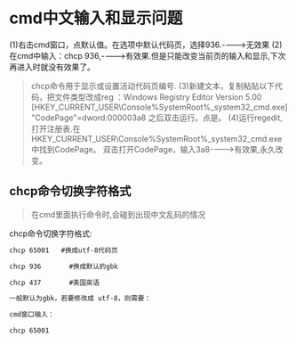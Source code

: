 # cmd中文输入和显示问题
(1)右击cmd窗口，点默认值。在选项中默认代码页，选择936.---->无效果
(2)在cmd中输入：chcp 936,---->有效果.但是只能改变当前页的输入和显示,下次再进入时就没有效果了。
>chcp命令用于显示或设置活动代码页编号.
(3)新建文本，复制粘贴以下代码，把文件类型改成reg ：Windows Registry Editor Version 5.00 [HKEY_CURRENT_USER\Console\%SystemRoot%_system32_cmd.exe] "CodePage"=dword:000003a8
之后双击运行。点是。
(4)运行regedit,打开注册表.在HKEY_CURRENT_USER\Console\%SystemRoot%_system32_cmd.exe中找到CodePage。
双击打开CodePage，输入3a8---->有效果,永久改变。

## chcp命令切换字符格式

> 在cmd里面执行命令时,会碰到出现中文乱码的情况

chcp命令切换字符格式:

```txt
chcp 65001   #换成utf-8代码页

chcp 936       #换成默认的gbk

chcp 437       #美国英语

一般默认为gbk，若要修改成 utf-8，则需要：

cmd窗口输入：

chcp 65001
```
